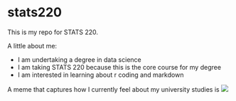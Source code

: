 # stats220

This is my repo for STATS 220. 

A little about me:

- I am undertaking a degree in data science
- I am taking STATS 220 because this is the core course for my degree
- I am interested in learning about r coding and markdown


A meme that captures how I currently feel about my university studies is ![](https://c.tenor.com/8druEACXtX8AAAAd/tenor.gif)

